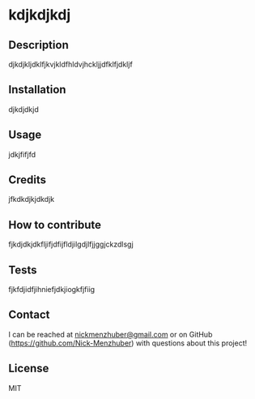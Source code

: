 # kdjkdjkdj
  

  

## Description 

djkdjkljdklfjkvjkldfhldvjhckljjdfklfjdkljf



## Installation 

djkdjdkjd



## Usage 

jdkjfifjfd 



## Credits 



jfkdkdjkjdkdjk 



## How to contribute 

fjkdjdkjdkfljifjdfijfldjilgdjlfjjggjckzdlsgj 



## Tests 

fjkfdjidfjihniefjdkjiogkfjfiig 



## Contact
I can be reached at nickmenzhuber@gmail.com or on GitHub (https://github.com/Nick-Menzhuber) with questions about this project!

## License 

MIT